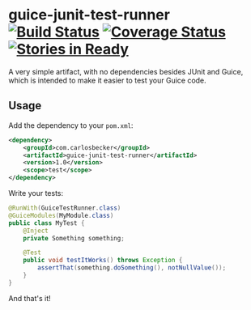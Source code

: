 # guice-junit-test-runner [![Build Status](https://travis-ci.org/caarlos0/guice-junit-test-runner.svg?branch=master)](https://travis-ci.org/caarlos0/guice-junit-test-runner) [![Coverage Status](https://coveralls.io/repos/caarlos0/guice-junit-test-runner/badge.png?branch=master)](https://coveralls.io/r/caarlos0/guice-junit-test-runner?branch=master) [![Stories in Ready](https://badge.waffle.io/caarlos0/guice-junit-test-runner.png?label=ready&title=Ready)](https://waffle.io/caarlos0/guice-junit-test-runner)

A very simple artifact, with no dependencies besides JUnit and Guice,
which is intended to make it easier to test your Guice code.

## Usage

Add the dependency to your `pom.xml`:

```xml
<dependency>
	<groupId>com.carlosbecker</groupId>
	<artifactId>guice-junit-test-runner</artifactId>
	<version>1.0</version>
	<scope>test</scope>
</dependency>
```

Write your tests:

```java
@RunWith(GuiceTestRunner.class)
@GuiceModules(MyModule.class)
public class MyTest {
	@Inject
	private Something something;

	@Test
	public void testItWorks() throws Exception {
		assertThat(something.doSomething(), notNullValue());
	}
}
```

And that's it!
